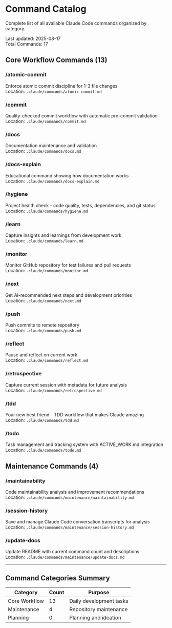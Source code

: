 # Command Catalog

Complete list of all available Claude Code commands organized by category.

Last updated: 2025-08-17  
Total Commands: 17

## Core Workflow Commands (13)

### /atomic-commit
Enforce atomic commit discipline for 1-3 file changes  
Location: `.claude/commands/atomic-commit.md`

### /commit
Quality-checked commit workflow with automatic pre-commit validation  
Location: `.claude/commands/commit.md`

### /docs
Documentation maintenance and validation  
Location: `.claude/commands/docs.md`

### /docs-explain
Educational command showing how documentation works  
Location: `.claude/commands/docs-explain.md`

### /hygiene
Project health check - code quality, tests, dependencies, and git status  
Location: `.claude/commands/hygiene.md`

### /learn
Capture insights and learnings from development work  
Location: `.claude/commands/learn.md`

### /monitor
Monitor GitHub repository for test failures and pull requests  
Location: `.claude/commands/monitor.md`

### /next
Get AI-recommended next steps and development priorities  
Location: `.claude/commands/next.md`

### /push
Push commits to remote repository  
Location: `.claude/commands/push.md`

### /reflect
Pause and reflect on current work  
Location: `.claude/commands/reflect.md`

### /retrospective
Capture current session with metadata for future analysis  
Location: `.claude/commands/retrospective.md`

### /tdd
Your new best friend - TDD workflow that makes Claude amazing  
Location: `.claude/commands/tdd.md`

### /todo
Task management and tracking system with ACTIVE_WORK.md integration  
Location: `.claude/commands/todo.md`

## Maintenance Commands (4)


### /maintainability
Code maintainability analysis and improvement recommendations  
Location: `.claude/commands/maintenance/maintainability.md`

### /session-history
Save and manage Claude Code conversation transcripts for analysis  
Location: `.claude/commands/maintenance/session-history.md`

### /update-docs
Update README with current command count and descriptions  
Location: `.claude/commands/maintenance/update-docs.md`

---

## Command Categories Summary

| Category | Count | Purpose |
|----------|-------|---------|
| Core Workflow | 13 | Daily development tasks |
| Maintenance | 4 | Repository maintenance |
| Planning | 0 | Planning and ideation |
